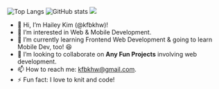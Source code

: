 ![Top Langs](https://github-readme-stats.vercel.app/api/top-langs/?username=kfbkhw&theme=graywhite)
![GitHub stats](https://github-readme-stats.vercel.app/api?username=kfbkhw&show_icons=true&theme=graywhite)
![](https://visitor-badge.laobi.icu/badge?page_id=kfbkhw.kfbkhw)

- 👋 Hi, I’m Hailey Kim (@kfbkhw)!
- 👀 I’m interested in Web & Mobile Development.
- 🌱 I’m currently learning Frontend Web Development & going to learn Mobile Dev, too! 😆
- 💞️ I’m looking to collaborate on **Any Fun Projects** involving web development.
- 📫 How to reach me: kfbkhw@gmail.com.
- ⚡ Fun fact: I love to knit and code!


<!---
kfbkhw/kfbkhw is a ✨ special ✨ repository because its `README.md` (this file) appears on your GitHub profile.
You can click the Preview link to take a look at your changes.
--->
